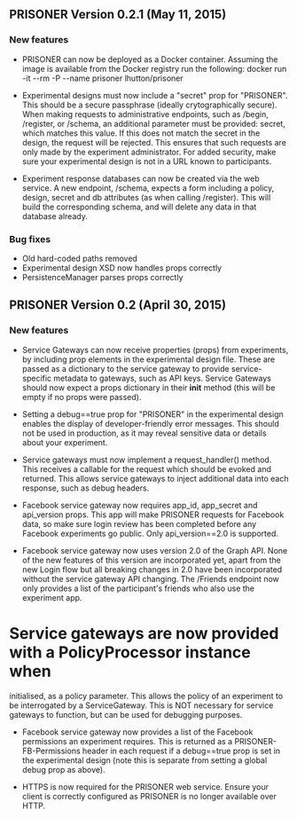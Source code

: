 ## PRISONER Version 0.2.1 (May 11, 2015)

### New features

* PRISONER can now be deployed as a Docker container. Assuming the image is
available from the Docker registry run the following:
docker run -it --rm -P --name prisoner lhutton/prisoner

* Experimental designs must now include a "secret" prop for "PRISONER". This
should be a secure passphrase (ideally crytographically secure). When making
requests to administrative endpoints, such as /begin, /register, or /schema, an
additional parameter must be provided: secret, which matches this value. If this
does not match the secret in the design, the request will be rejected. This
ensures that such requests are only made by the experiment administrator. For
added security, make sure your experimental design is not in a URL known to
participants. 

* Experiment response databases can now be created via the web service. A new
endpoint, /schema, expects a form including a policy, design, secret and db
attributes (as when calling /register). This will build the corresponding
schema, and will delete any data in that database already. 

### Bug fixes

* Old hard-coded paths removed
* Experimental design XSD now handles props correctly
* PersistenceManager parses props correctly




##  PRISONER Version 0.2 (April 30, 2015)

### New features

* Service Gateways can now receive properties (props) from experiments, by
including prop
elements in the experimental design file. These are passed as a dictionary to
the service gateway to provide service-specific metadata to gateways, such as
API keys. Service Gateways should now expect a props dictionary in their
__init__ method (this will be empty if no props were passed).

* Setting a debug==true prop for "PRISONER" in the experimental design enables
the display of developer-friendly error messages. This should not be used in
production, as it may reveal sensitive data or details about your experiment.

* Service gateways must now implement a request_handler() method. This
receives a callable for the request which should be evoked and returned. This
allows service gateways to inject additional data into each response, such as debug headers.

* Facebook service gateway now requires app_id, app_secret and api_version
props. This app will make PRISONER requests for Facebook data, so make sure
login review has been completed before any Facebook experiments go public. Only
api_version==2.0 is supported.

* Facebook service gateway now uses version 2.0 of the Graph API. None of the
new features of this version are incorporated yet, apart from the new Login flow
but all breaking changes in 2.0 have been incorporated without the service
gateway API changing. The /Friends endpoint  now only provides a list of the
participant's friends who also use the experiment app.

# Service gateways are now provided with a PolicyProcessor instance when
initialised, as a policy parameter. This allows the policy of an experiment to
be interrogated by a ServiceGateway. This is NOT necessary for service
gateways to function, but can be used for debugging purposes.

* Facebook service gateway now provides a list of the Facebook permissions an
experiment requires. This is returned as a PRISONER-FB-Permissions header in
each request if a debug==true prop is set in the experimental design (note
this is separate from setting a global debug prop as above).

* HTTPS is now required for the PRISONER web service. Ensure your client is
correctly configured as PRISONER is no longer available over HTTP.
